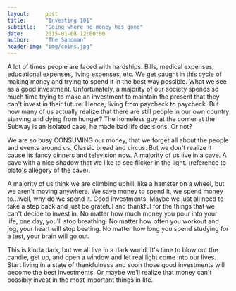 ```yaml
---
layout:     post
title:      "Investing 101"
subtitle:   "Going where no money has gone"
date:       2015-01-08 12:00:00
author:     "The Sandman"
header-img: "img/coins.jpg"
---
```


<p>A lot of times people are faced with hardships. Bills, medical expenses, educational expenses, living expenses, etc. We get caught in this cycle of making money and trying to spend it in the best way possible. What we see as a good investment. Unfortunately, a majority of our society spends so much time trying to make an investment to maintain the present that they can't invest in their future. Hence, living from paycheck to paycheck. But how many of us actually realize that there are still people in our own country starving and dying from hunger? The homeless guy at the corner at the Subway is an isolated case, he made bad life decisions. Or not?</p>

<p>We are so busy CONSUMING our money, that we forget all about the people and events around us. Classic bread and circus. But we don't realize it cause its fancy dinners and television now. A majority of us live in a cave. A cave with a nice shadow that we like to see flicker in the light. (reference to plato's allegory of the cave).</p>

<p>A majority of us think we are climbing uphill, like a hamster on a wheel, but we aren't moving anywhere. We save money to spend it, we spend money to...well, why do we spend it. Good investments. Maybe we just all need to take a step back and just be grateful and thankful for the things that we can't decide to invest in. No matter how much money you pour into your life, one day, you'll stop breathing. No matter how often you workout and jog, your heart will stop beating. No matter how long you spend studying for a test, your brain will go out.</p>

<p>This is kinda dark, but we all live in a dark world. It's time to blow out the candle, get up, and open a window and let real light come into our lives. Start living in a state of thankfulness and soon those good investments will become the best investments. Or maybe we'll realize that money can't possibly invest in the most important things in life.</p>